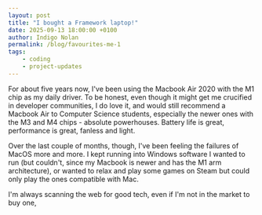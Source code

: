 ```yaml
---
layout: post
title: "I bought a Framework laptop!"
date: 2025-09-13 18:00:00 +0100
author: Indigo Nolan
permalink: /blog/favourites-me-1
tags: 
    - coding
    - project-updates
---
```

For about five years now, I've been using the Macbook Air 2020 with the M1 chip as my daily driver. To be honest, even though it might get me crucified in developer communities, I do love it, and would still recommend a Macbook Air to Computer Science students, especially the newer ones with the M3 and M4 chips - absolute powerhouses. Battery life is great, performance is great, fanless and light. 

Over the last couple of months, though, I've been feeling the failures of MacOS more and more. I kept running into Windows software I wanted to run (but couldn't, since my Macbook is newer and has the M1 arm architecture), or wanted to relax and play some games on Steam but could only play the ones compatible with Mac. 

I'm always scanning the web for good tech, even if I'm not in the market to buy one,  